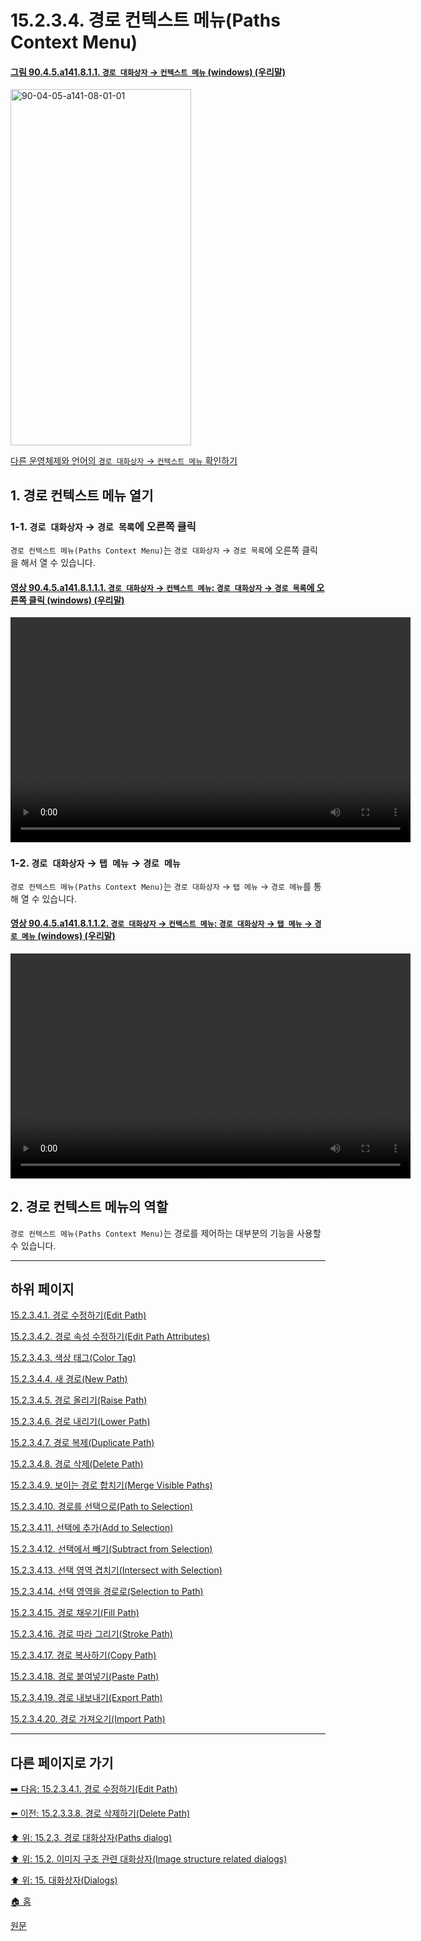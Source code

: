 # 15.2.3.4. 경로 컨텍스트 메뉴(Paths Context Menu)

<a id="90-04-05-a141-08-01-01"></a>

#### [그림 90.4.5.a141.8.1.1. `경로 대화상자` → `컨텍스트 메뉴` (windows) (우리말)](./90-04-0005-paths.md#90-04-05-a141-08-01-01)
<img width="289" height="570" alt="90-04-05-a141-08-01-01" src="https://github.com/wonder13662/gimp/assets/15767104/3a954e36-2687-43c7-af68-496cccc9aa57" />

[다른 운영체제와 언어의 `경로 대화상자` → `컨텍스트 메뉴` 확인하기](./90-04-0005-paths.md#90-04-05-a141-08-01-02)

## 1. 경로 컨텍스트 메뉴 열기

### 1-1. `경로 대화상자` → `경로 목록`에 오른쪽 클릭
`경로 컨텍스트 메뉴(Paths Context Menu)`는 `경로 대화상자` → `경로 목록`에 오른쪽 클릭을 해서 열 수 있습니다.

<a id="90-04-05-a141-08-01-01-01"></a>

#### [영상 90.4.5.a141.8.1.1.1. `경로 대화상자` → `컨텍스트 메뉴`: `경로 대화상자` → `경로 목록`에 오른쪽 클릭 (windows) (우리말)](./90-04-0005-paths.md#90-04-05-a141-08-01-01-01)
<video controls="controls" width="640" height="360" src="https://github.com/wonder13662/gimp/assets/15767104/4d845dac-b754-4aba-9f83-28e61e37fb97"></video>

### 1-2. `경로 대화상자` → `탭 메뉴` → `경로 메뉴`
`경로 컨텍스트 메뉴(Paths Context Menu)`는 `경로 대화상자` → `탭 메뉴` → `경로 메뉴`를 통해 열 수 있습니다.

<a id="90-04-05-a141-08-01-01-02"></a>

#### [영상 90.4.5.a141.8.1.1.2. `경로 대화상자` → `컨텍스트 메뉴`: `경로 대화상자` → `탭 메뉴` → `경로 메뉴` (windows) (우리말)](./90-04-0005-paths.md#90-04-05-a141-08-01-01-02)
<video controls="controls" width="640" height="360" src="https://github.com/wonder13662/gimp/assets/15767104/1980f89d-e9cf-4234-9598-1fe7ed496612"></video>

## 2. 경로 컨텍스트 메뉴의 역할
`경로 컨텍스트 메뉴(Paths Context Menu)`는 경로를 제어하는 대부분의 기능을 사용할 수 있습니다.

***

## 하위 페이지

[15.2.3.4.1. 경로 수정하기(Edit Path)](./15-02-03-04-01-edit_path.md)

[15.2.3.4.2. 경로 속성 수정하기(Edit Path Attributes)](./15-02-03-04-02-edit_path_attributes.md)

[15.2.3.4.3. 색상 태그(Color Tag)](./15-02-03-04-03-color_tag.md)

[15.2.3.4.4. 새 경로(New Path)](./15-02-03-04-04-new_path.md)

[15.2.3.4.5. 경로 올리기(Raise Path)](./15-02-03-04-05-raise_path.md)

[15.2.3.4.6. 경로 내리기(Lower Path)](./15-02-03-04-06-lower_path.md)

[15.2.3.4.7. 경로 복제(Duplicate Path)](./15-02-03-04-07-duplicate_path.md)

[15.2.3.4.8. 경로 삭제(Delete Path)](./15-02-03-04-08-delete_path.md)

[15.2.3.4.9. 보이는 경로 합치기(Merge Visible Paths)](./15-02-03-04-09-merge_visible_paths.md)

[15.2.3.4.10. 경로를 선택으로(Path to Selection)](./15-02-03-04-10-path_to_selection.md)

[15.2.3.4.11. 선택에 추가(Add to Selection)](./15-02-03-04-11-add_to_selection.md)

[15.2.3.4.12. 선택에서 빼기(Subtract from Selection)](./15-02-03-04-12-subtract_from_selection.md)

[15.2.3.4.13. 선택 영역 겹치기(Intersect with Selection)](./15-02-03-04-13-intersect_with_selection.md)

[15.2.3.4.14. 선택 영역을 경로로(Selection to Path)](./15-02-03-04-14-selection_to_path.md)

[15.2.3.4.15. 경로 채우기(Fill Path)](./15-02-03-04-15-fill_path.md)

[15.2.3.4.16. 경로 따라 그리기(Stroke Path)](./15-02-03-04-16-stroke_path.md)

[15.2.3.4.17. 경로 복사하기(Copy Path)](./15-02-03-04-17-copy_path.md)

[15.2.3.4.18. 경로 붙여넣기(Paste Path)](./15-02-03-04-18-paste_path.md)

[15.2.3.4.19. 경로 내보내기(Export Path)](./15-02-03-04-19-export_path.md)

[15.2.3.4.20. 경로 가져오기(Import Path)](./15-02-03-04-20-import_path.md)

***

## 다른 페이지로 가기

[➡️ 다음: 15.2.3.4.1. 경로 수정하기(Edit Path)](./15-02-03-04-01-edit_path.md)

[⬅️ 이전: 15.2.3.3.8. 경로 삭제하기(Delete Path)](./15-02-03-03-08-delete_path.md)

[⬆️ 위: 15.2.3. 경로 대화상자(Paths dialog)](./15-02-03-00-paths-dialog.md)

[⬆️ 위: 15.2. 이미지 구조 관련 대화상자(Image structure related dialogs)](./15-02-00-image-structure-related-dialogs.md)

[⬆️ 위: 15. 대화상자(Dialogs)](./15-00-dialogs.md)

[🏠 홈](./00-home.md)

[원문](https://docs.gimp.org/2.10/ko/gimp-path-dialog.html#gimp-concepts-paths-menu)